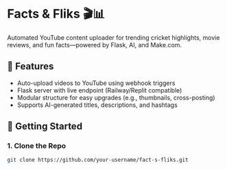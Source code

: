 # Facts & Fliks 🎬📊

Automated YouTube content uploader for trending cricket highlights, movie reviews, and fun facts—powered by Flask, AI, and Make.com.

## 🔧 Features
- Auto-upload videos to YouTube using webhook triggers
- Flask server with live endpoint (Railway/Replit compatible)
- Modular structure for easy upgrades (e.g., thumbnails, cross-posting)
- Supports AI-generated titles, descriptions, and hashtags

## 🚀 Getting Started

### 1. Clone the Repo
```bash
git clone https://github.com/your-username/fact-s-fliks.git
